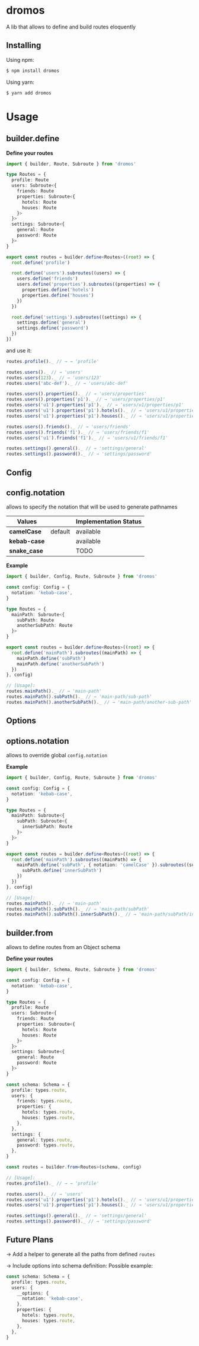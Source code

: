 # dromos

A lib that allows to define and build routes eloquently

## Installing

Using npm:

```bash
$ npm install dromos
```

Using yarn:

```bash
$ yarn add dromos
```

# Usage

## builder.define

**Define your routes**

```ts
import { builder, Route, Subroute } from 'dromos'

type Routes = {
  profile: Route
  users: Subroute<{
    friends: Route
    properties: Subroute<{
      hotels: Route
      houses: Route
    }>
  }>
  settings: Subroute<{
    general: Route
    password: Route
  }>
}

export const routes = builder.define<Routes>((root) => {
  root.define('profile')

  root.define('users').subroutes((users) => {
    users.define('friends')
    users.define('properties').subroutes((properties) => {
      properties.define('hotels')
      properties.define('houses')
    })
  })

  root.define('settings').subroutes((settings) => {
    settings.define('general')
    settings.define('password')
  })
})
```

and use it:

```ts
routes.profile()._ // → → 'profile'

routes.users()._ // → 'users'
routes.users(123)._ // → 'users/123'
routes.users('abc-def')._ // → 'users/abc-def'

routes.users().properties()._ // → 'users/properties'
routes.users().properties('p1')._ // → 'users/properties/p1'
routes.users('u1').properties('p1')._ // → 'users/u1/properties/p1'
routes.users('u1').properties('p1').hotels()._ // → 'users/u1/properties/p1/hotels'
routes.users('u1').properties('p1').houses()._ // → 'users/u1/properties/p1/houses'

routes.users().friends()._ // → 'users/friends'
routes.users().friends('f1')._ // → 'users/friends/f1'
routes.users('u1').friends('f1')._ // → 'users/u1/friends/f1'

routes.settings().general()._ // → 'settings/general'
routes.settings().password()._ // → 'settings/password'
```

## Config

## config.notation

allows to specify the notation that will be used to generate pathnames

| Values         |         | Implementation Status |
| -------------- | ------- | --------------------- |
| **camelCase**  | default | available             |
| **kebab-case** |         | available             |
| **snake_case** |         | TODO                  |

**Example**

```ts
import { builder, Config, Route, Subroute } from 'dromos'

const config: Config = {
  notation: 'kebab-case',
}

type Routes = {
  mainPath: Subroute<{
    subPath: Route
    anotherSubPath: Route
  }>
}

export const routes = builder.define<Routes>((root) => {
  root.define('mainPath').subroutes((mainPath) => {
    mainPath.define('subPath')
    mainPath.define('anotherSubPath')
  })
}, config)

// [Usage]:
routes.mainPath()._ // → 'main-path'
routes.mainPath().subPath()._ // → 'main-path/sub-path'
routes.mainPath().anotherSubPath()._ // → 'main-path/another-sub-path'
```

## Options

## options.notation

allows to override global `config.notation`

**Example**

```ts
import { builder, Config, Route, Subroute } from 'dromos'

const config: Config = {
  notation: 'kebab-case',
}

type Routes = {
  mainPath: Subroute<{
    subPath: Subroute<{
      innerSubPath: Route
    }>
  }>
}

export const routes = builder.define<Routes>((root) => {
  root.define('mainPath').subroutes((mainPath) => {
    mainPath.define('subPath', { notation: 'camelCase' }).subroutes((subPath) => {
      subPath.define('innerSubPath')
    })
  })
}, config)

// [Usage]:
routes.mainPath()._ // → 'main-path'
routes.mainPath().subPath()._ // → 'main-path/subPath'
routes.mainPath().subPath().innerSubPath()._ // → 'main-path/subPath/inner-sub-path'
```

## builder.from

allows to define routes from an Object schema

**Define your routes**

```ts
import { builder, Schema, Route, Subroute } from 'dromos'

const config: Config = {
  notation: 'kebab-case',
}

type Routes = {
  profile: Route
  users: Subroute<{
    friends: Route
    properties: Subroute<{
      hotels: Route
      houses: Route
    }>
  }>
  settings: Subroute<{
    general: Route
    password: Route
  }>
}

const schema: Schema = {
  profile: types.route,
  users: {
    friends: types.route,
    properties: {
      hotels: types.route,
      houses: types.route,
    },
  },
  settings: {
    general: types.route,
    password: types.route,
  },
}

const routes = builder.from<Routes>(schema, config)

// [Usage]:
routes.profile()._ // → → 'profile'

routes.users()._ // → 'users'
routes.users('u1').properties('p1').hotels()._ // → 'users/u1/properties/p1/hotels'
routes.users('u1').properties('p1').houses()._ // → 'users/u1/properties/p1/houses'

routes.settings().general()._ // → 'settings/general'
routes.settings().password()._ // → 'settings/password'
```

## Future Plans

→ Add a helper to generate all the paths from defined `routes`

→ Include options into schema definition:
Possible example:

```ts
const schema: Schema = {
  profile: types.route,
  users: {
    __options: {
      notation: 'kebab-case',
    },
    properties: {
      hotels: types.route,
      houses: types.route,
    },
  },
}
```
